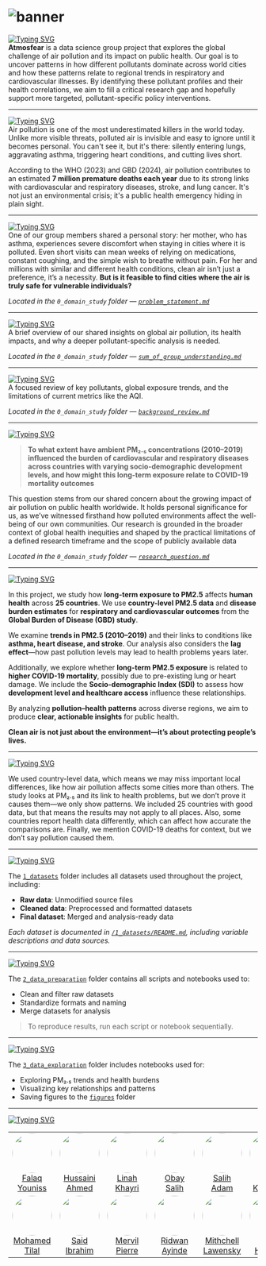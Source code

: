 <!-- markdownlint-disable MD013 -->

# ![banner](notes/images/banner2.png)

[![Typing SVG][badge-1]](https://git.io/typing-svg)  
**Atmosfear** is a data science group project that explores the global
challenge of air pollution and its impact on public health. Our goal is to
uncover patterns in how different pollutants dominate across world cities and
how these patterns relate to regional trends in respiratory and cardiovascular
illnesses. By identifying these pollutant profiles and their health
correlations, we aim to fill a critical research gap and hopefully support
more targeted, pollutant-specific policy interventions.

---

[![Typing SVG][badge-2]](https://git.io/typing-svg)  
Air pollution is one of the most underestimated killers in the world today.
Unlike more visible threats, polluted air is invisible and easy to ignore
until it becomes personal. You can't see it, but it's there: silently entering
lungs, aggravating asthma, triggering heart conditions, and cutting lives
short.

According to the WHO (2023) and GBD (2024), air pollution contributes to an
estimated **7 million premature deaths each year** due to its strong links
with cardiovascular and respiratory diseases, stroke, and lung cancer. It's
not just an environmental crisis; it's a public health emergency hiding in
plain sight.

---

[![Typing SVG][badge-3]](https://git.io/typing-svg)  
One of our group members shared a personal story: her mother, who has asthma,
experiences severe discomfort when staying in cities where it is polluted.
Even short visits can mean weeks of relying on medications, constant coughing,
and the simple wish to breathe without pain. For her and millions with
similar and different health conditions, clean air isn’t just a preference,
it’s a necessity.
**But is it feasible to find cities where the air is truly safe for
vulnerable individuals?**  

*Located in the `0_domain_study` folder — [`problem_statement.md`](0_domain_study/problem_statement.md)*

---

[![Typing SVG][badge-4]](https://git.io/typing-svg)  
A brief overview of our shared insights on global air pollution, its health
impacts, and why a deeper pollutant-specific analysis is needed.

*Located in the `0_domain_study` folder — [`sum_of_group_understanding.md`](0_domain_study/sum_of_group_understanding.md)*

---

[![Typing SVG][badge-5]](https://git.io/typing-svg)  
A focused review of key pollutants, global exposure trends, and the
limitations of current metrics like the AQI.

*Located in the `0_domain_study` folder — [`background_review.md`](0_domain_study/background_review.md)*

---

[![Typing SVG][badge-6]](https://git.io/typing-svg)  
>**To what extent have ambient PM₂.₅ concentrations (2010–2019) influenced the burden of cardiovascular and respiratory diseases across countries with varying socio-demographic development levels, and how might this long-term exposure relate to COVID-19 mortality outcomes**

 This question stems from our shared concern about the growing impact of air pollution on public health worldwide. It holds personal significance for us, as we’ve witnessed firsthand how polluted environments affect the well-being of our own communities. Our research is grounded in the broader context of global health inequities and shaped by the practical limitations of a defined research timeframe and the scope of publicly available data  

*Located in the `0_domain_study` folder — [`research_question.md`](0_domain_study/research_question.md)*

---

[![Typing SVG][badge-8]](https://git.io/typing-svg)

In this project, we study how **long-term exposure to PM2.5** affects
**human health** across **25 countries**. We use **country-level PM2.5 data**
and **disease burden estimates** for **respiratory and cardiovascular outcomes**
from the **Global Burden of Disease (GBD) study**.

We examine **trends in PM2.5 (2010–2019)** and their links to conditions like
**asthma, heart disease, and stroke**. Our analysis also considers the
**lag effect**—how past pollution levels may lead to health problems years later.

Additionally, we explore whether **long-term PM2.5 exposure** is related to
**higher COVID-19 mortality**, possibly due to pre-existing lung or heart damage.
We include the **Socio-demographic Index (SDI)** to assess how
**development level and healthcare access** influence these relationships.

By analyzing **pollution–health patterns** across diverse regions, we aim to produce
**clear, actionable insights** for public health.  

**Clean air is not just about the environment—it’s about protecting people’s lives.**

---

[![Typing SVG][badge-9]](https://git.io/typing-svg)

We used country-level data, which means we may miss important local differences, like how air pollution affects some cities more than others. The study looks at PM₂.₅ and its link to health problems, but we don’t prove it causes them—we only show patterns. We included 25 countries with good data, but that means the results may not apply to all places. Also, some countries report health data differently, which can affect how accurate the comparisons are. Finally, we mention COVID-19 deaths for context, but we don’t say pollution caused them.

---

[![Typing SVG][badge-10]](https://git.io/typing-svg)

The [`1_datasets`](1_datasets) folder includes all datasets used throughout the project, including:

- **Raw data**: Unmodified source files  
- **Cleaned data**: Preprocessed and formatted datasets  
- **Final dataset**: Merged and analysis-ready data

*Each dataset is documented in [`/1_datasets/README.md`](1_datasets/README.md), including variable descriptions and data sources.*

---

[![Typing SVG][badge-11]](https://git.io/typing-svg)

The [`2_data_preparation`](2_data_preparation/) folder contains all scripts and notebooks used to:

- Clean and filter raw datasets  
- Standardize formats and naming  
- Merge datasets for analysis

> To reproduce results, run each script or notebook sequentially.

---

[![Typing SVG][badge-11]](https://git.io/typing-svg)

The [`3_data_exploration`](3_data_exploration/) folder includes notebooks used for:

- Exploring PM₂.₅ trends and health burdens  
- Visualizing key relationships and patterns  
- Saving figures to the [`figures`](3_data_exploration/figures) folder

---

[![Typing SVG][badge-7]](https://git.io/typing-svg)

<table>
  <tr>
    <td align="center">
      <img src="https://avatars.githubusercontent.com/u/189139604?s=88&v=4"
           width="80" height="80" style="border-radius: 50%; object-fit: cover;"><br>
      <a href="https://github.com/FalaqMajeed">Falaq Youniss</a>
    </td>
    <td align="center">
      <img src="https://avatars.githubusercontent.com/u/94265187?s=88&v=4"
           width="80" height="80" style="border-radius: 50%; object-fit: cover;"><br>
      <a href="https://github.com/Husayn01">Hussaini Ahmed</a>
    </td>
    <td align="center">
      <img src="https://avatars.githubusercontent.com/u/189241139?s=88&v=4"
           width="80" height="80" style="border-radius: 50%; object-fit: cover;"><br>
      <a href="https://github.com/linahKhayri">Linah Khayri</a>
    </td>
    <td align="center">
      <img src="https://avatars.githubusercontent.com/u/189270536?s=88&v=4"
           width="80" height="80" style="border-radius: 50%; object-fit: cover;"><br>
      <a href="https://github.com/ObayCipher">Obay Salih</a>
    </td>
    <td align="center">
      <img src="https://avatars.githubusercontent.com/u/189570008?s=88&v=4"
           width="80" height="80" style="border-radius: 50%; object-fit: cover;"><br>
      <a href="https://github.com/Adamx090">Salih Adam</a>
    </td>
    <td align="center">
      <img src="https://avatars.githubusercontent.com/u/189653861?s=88&v=4"
           width="80" height="80" style="border-radius: 50%; object-fit: cover;"><br>
      <a href="https://github.com/salihakalender">Saliha Kalender</a>
    </td>
  </tr>

  <tr>
    <td align="center">
      <img src="https://avatars.githubusercontent.com/u/189177670?v=4"
           width="80" height="80" style="border-radius: 50%; object-fit: cover;"><br>
      <a href="https://github.com/Mohamedmxz">Mohamed Tilal</a>
    </td>
    <td align="center">
      <img src="https://avatars.githubusercontent.com/u/124207510?v=4"
           width="80" height="80" style="border-radius: 50%; object-fit: cover;"><br>
      <a href="https://github.com/SiSaR-Pal">Said Ibrahim</a>
    </td>
    <td align="center">
      <img src="https://avatars.githubusercontent.com/u/189233851?v=4"
           width="80" height="80" style="border-radius: 50%; object-fit: cover;"><br>
      <a href="https://github.com/MPKenley">Mervil Pierre</a>
    </td>
    <td align="center">
      <img src="https://avatars.githubusercontent.com/u/189204630?v=4"
           width="80" height="80" style="border-radius: 50%; object-fit: cover;"><br>
      <a href="https://github.com/Ridwanayinde">Ridwan Ayinde</a>
    </td>
    <td align="center">
      <img src="https://avatars.githubusercontent.com/u/189637313?v=4"
           width="80" height="80" style="border-radius: 50%; object-fit: cover;"><br>
      <a href="https://github.com/Mithchell509">Mithchell Lawensky</a>
    </td>
    <td align="center">
      <img src="https://avatars.githubusercontent.com/u/189621210?v=4"
           width="80" height="80" style="border-radius: 50%; object-fit: cover;"><br>
      <a href="https://github.com/Safiya-hash">Safiya Hashimi</a>
    </td>
  </tr>
</table>

<!-- Badge URLs below -->

[badge-1]: https://readme-typing-svg.herokuapp.com?font=Fira+Code&weight=600&pause=1000&color=B6871ED2&width=435&lines=What+Is+Atmosfear%3F
[badge-2]: https://readme-typing-svg.herokuapp.com?font=Fira+Code&weight=600&pause=1000&color=B6871ED2&width=435&lines=Why+Air+Pollution
[badge-3]: https://readme-typing-svg.herokuapp.com?font=Fira+Code&weight=600&pause=1000&color=B6871ED2&width=435&lines=Problem+Statment
[badge-4]: https://readme-typing-svg.herokuapp.com?font=Fira+Code&weight=600&pause=1000&color=B6871ED2&width=435&lines=Summary+Of+Our+Group+Understanding+
[badge-5]: https://readme-typing-svg.herokuapp.com?font=Fira+Code&weight=600&pause=1000&color=B6871ED2&width=435&lines=Background+Review
[badge-6]: https://readme-typing-svg.herokuapp.com?font=Fira+Code&weight=600&pause=1000&color=B6871ED2&width=435&lines=Research+Question
[badge-7]: https://readme-typing-svg.herokuapp.com?font=Fira+Code&weight=600&pause=1000&color=B6871ED2&width=435&lines=Atmosfear+Team+Members
[badge-8]: https://readme-typing-svg.herokuapp.com?font=Fira+Code&weight=600&pause=1000&color=B6871ED2&width=435&lines=Non-Technical+Explanation+of+domain+Modeling
[badge-9]: https://readme-typing-svg.herokuapp.com?font=Fira+Code&weight=600&pause=1000&color=B6871ED2&width=435&lines=Limitations+of+Our+Model+Approach
[badge-10]: https://readme-typing-svg.herokuapp.com?font=Fira+Code&weight=600&pause=1000&color=B6871ED2&width=435&lines=Data+Overview
[badge-11]: https://readme-typing-svg.herokuapp.com?font=Fira+Code&weight=600&pause=1000&color=B6871ED2&width=435&lines=Data+Exploration
